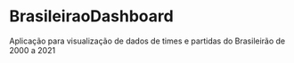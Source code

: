 # BrasileiraoDashboard
Aplicação para visualização de dados de times e partidas do Brasileirão de 2000 a 2021
